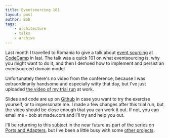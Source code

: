 ```yaml
---
title: Eventsourcing 101
layout: post
author: Bob
tags:
    - architecture
    - talks
    - archive
---
```


Last month I travelled to Romania to give a talk about
[event sourcing](https://martinfowler.com/eaaDev/EventSourcing.html) at
[CodeCamp](https://iasi.codecamp.ro/) in Iasi. The talk was a quick 101 on what
eventsourcing is, why you might want to do it, and then I demoed how to implement and
persist an eventsourced domain model.

Unfortunately there's no video from the conference, because I was extraordinarily
handsome and especially witty that day, but I've just uploaded
[the video of my trial run](https://www.youtube.com/watch?v=0l8vuYaaBUs&feature=youtu.be)
at work.

Slides and code are up on [Github](https://github.com/bobthemighty/eventsourcing-101) in
case you want to try the exercise yourself, or to impersonate me. I made a few changes
after this trial run, but the video should be close enough that you can work it out. If
not, you can email me - bob at made.com and I'll try and help you out.

I'll be returning to this subject in the near future as part of the series on
[Ports and Adapters](https://io.made.com/introducing-command-handler/), but I've been a
little busy with some [other projects](https://github.com/madedotcom/photon-pump).
